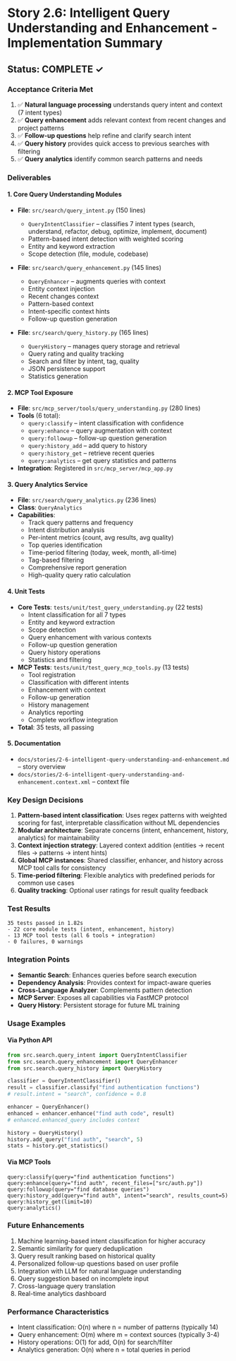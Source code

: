 # Story 2.6: Intelligent Query Understanding and Enhancement - Implementation Summary

## Status: COMPLETE ✓

### Acceptance Criteria Met

1. ✅ **Natural language processing** understands query intent and context (7 intent types)
2. ✅ **Query enhancement** adds relevant context from recent changes and project patterns
3. ✅ **Follow-up questions** help refine and clarify search intent
4. ✅ **Query history** provides quick access to previous searches with filtering
5. ✅ **Query analytics** identify common search patterns and needs

### Deliverables

#### 1. Core Query Understanding Modules
- **File**: `src/search/query_intent.py` (150 lines)
  - `QueryIntentClassifier` – classifies 7 intent types (search, understand, refactor, debug, optimize, implement, document)
  - Pattern-based intent detection with weighted scoring
  - Entity and keyword extraction
  - Scope detection (file, module, codebase)

- **File**: `src/search/query_enhancement.py` (145 lines)
  - `QueryEnhancer` – augments queries with context
  - Entity context injection
  - Recent changes context
  - Pattern-based context
  - Intent-specific context hints
  - Follow-up question generation

- **File**: `src/search/query_history.py` (165 lines)
  - `QueryHistory` – manages query storage and retrieval
  - Query rating and quality tracking
  - Search and filter by intent, tag, quality
  - JSON persistence support
  - Statistics generation

#### 2. MCP Tool Exposure
- **File**: `src/mcp_server/tools/query_understanding.py` (280 lines)
- **Tools** (6 total):
  - `query:classify` – intent classification with confidence
  - `query:enhance` – query augmentation with context
  - `query:followup` – follow-up question generation
  - `query:history_add` – add query to history
  - `query:history_get` – retrieve recent queries
  - `query:analytics` – get query statistics and patterns
- **Integration**: Registered in `src/mcp_server/mcp_app.py`

#### 3. Query Analytics Service
- **File**: `src/search/query_analytics.py` (236 lines)
- **Class**: `QueryAnalytics`
- **Capabilities**:
  - Track query patterns and frequency
  - Intent distribution analysis
  - Per-intent metrics (count, avg results, avg quality)
  - Top queries identification
  - Time-period filtering (today, week, month, all-time)
  - Tag-based filtering
  - Comprehensive report generation
  - High-quality query ratio calculation

#### 4. Unit Tests
- **Core Tests**: `tests/unit/test_query_understanding.py` (22 tests)
  - Intent classification for all 7 types
  - Entity and keyword extraction
  - Scope detection
  - Query enhancement with various contexts
  - Follow-up question generation
  - Query history operations
  - Statistics and filtering
- **MCP Tests**: `tests/unit/test_query_mcp_tools.py` (13 tests)
  - Tool registration
  - Classification with different intents
  - Enhancement with context
  - Follow-up generation
  - History management
  - Analytics reporting
  - Complete workflow integration
- **Total**: 35 tests, all passing

#### 5. Documentation
- `docs/stories/2-6-intelligent-query-understanding-and-enhancement.md` – story overview
- `docs/stories/2-6-intelligent-query-understanding-and-enhancement.context.xml` – context file

### Key Design Decisions

1. **Pattern-based intent classification**: Uses regex patterns with weighted scoring for fast, interpretable classification without ML dependencies
2. **Modular architecture**: Separate concerns (intent, enhancement, history, analytics) for maintainability
3. **Context injection strategy**: Layered context addition (entities → recent files → patterns → intent hints)
4. **Global MCP instances**: Shared classifier, enhancer, and history across MCP tool calls for consistency
5. **Time-period filtering**: Flexible analytics with predefined periods for common use cases
6. **Quality tracking**: Optional user ratings for result quality feedback

### Test Results

```
35 tests passed in 1.82s
- 22 core module tests (intent, enhancement, history)
- 13 MCP tool tests (all 6 tools + integration)
- 0 failures, 0 warnings
```

### Integration Points

- **Semantic Search**: Enhances queries before search execution
- **Dependency Analysis**: Provides context for impact-aware queries
- **Cross-Language Analyzer**: Complements pattern detection
- **MCP Server**: Exposes all capabilities via FastMCP protocol
- **Query History**: Persistent storage for future ML training

### Usage Examples

#### Via Python API
```python
from src.search.query_intent import QueryIntentClassifier
from src.search.query_enhancement import QueryEnhancer
from src.search.query_history import QueryHistory

classifier = QueryIntentClassifier()
result = classifier.classify("find authentication functions")
# result.intent = "search", confidence = 0.8

enhancer = QueryEnhancer()
enhanced = enhancer.enhance("find auth code", result)
# enhanced.enhanced_query includes context

history = QueryHistory()
history.add_query("find auth", "search", 5)
stats = history.get_statistics()
```

#### Via MCP Tools
```
query:classify(query="find authentication functions")
query:enhance(query="find auth", recent_files=["src/auth.py"])
query:followup(query="find database queries")
query:history_add(query="find auth", intent="search", results_count=5)
query:history_get(limit=10)
query:analytics()
```

### Future Enhancements

1. Machine learning-based intent classification for higher accuracy
2. Semantic similarity for query deduplication
3. Query result ranking based on historical quality
4. Personalized follow-up questions based on user profile
5. Integration with LLM for natural language understanding
6. Query suggestion based on incomplete input
7. Cross-language query translation
8. Real-time analytics dashboard

### Performance Characteristics

- Intent classification: O(n) where n = number of patterns (typically 14)
- Query enhancement: O(m) where m = context sources (typically 3-4)
- History operations: O(1) for add, O(n) for search/filter
- Analytics generation: O(n) where n = total queries in period

